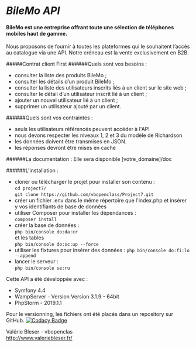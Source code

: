 # *BileMo API*

#### BileMo est une entreprise offrant toute une sélection de téléphones mobiles haut de gamme.

Nous proposons de fournir à toutes les plateformes qui le souhaitent l’accès au catalogue via une API. Notre créneau est la vente exclusivement en B2B.

#####Contrat client First
######Quels sont vos besoins :
*   consulter la liste des produits BileMo ;
*   consulter les détails d’un produit BileMo ;
*   consulter la liste des utilisateurs inscrits liés à un client sur le site web ;
*   consulter le détail d’un utilisateur inscrit lié à un client ;
*   ajouter un nouvel utilisateur lié à un client ;
*   supprimer un utilisateur ajouté par un client.

######Quels sont vos contraintes :
*   seuls les utilisateurs référencés peuvent accéder à l'API
*   nous devons respecter les niveaux 1, 2 et 3 du modèle de Richardson
*   les données doivent être transmises en JSON.
*   les réponses devront être mises en cache

######La documentation :
Elle sera disponible [votre_domaine]/doc

######L'installation :
*   cloner ou télécharger le projet pour installer son contenu : <br>
```cd project7/``` <br>
```git clone https://github.com/vbopenclass/Project7.git```<br>
*   créer un fichier .env dans le même répertoire que l'index.php et insérer y vos identifiants de base de données
*   utiliser Composer pour installer les dépendances : <br>
```composer install```<br>
*   créer la base de données :<br>
```php bin/console do:da:cr```<br>
et les tables<br>
```php bin/console do:sc:up --force```<br>
*   utiliser les fixtures pour insérer des données :
```php bin/console do:fi:lo --append```<br>
*   lancer le serveur :<br>
```php bin/console se:ru```<br>

Cette API a été développée avec :
*   Symfony 4.4
*   WampServer - Version Version 3.1.9 - 64bit 
*   PhpStorm - 2019.1.1

Pour le versionning, les fichiers ont été placés dans un repository sur GitHub.
[![Codacy Badge](https://api.codacy.com/project/badge/Grade/3d25db7847a741f09ad24670adf796ad)](https://www.codacy.com/manual/vbopenclass/Project7?utm_source=github.com&amp;utm_medium=referral&amp;utm_content=vbopenclass/Project7&amp;utm_campaign=Badge_Grade)

Valérie Bleser - vbopenclas<br>
http://www.valeriebleser.fr/